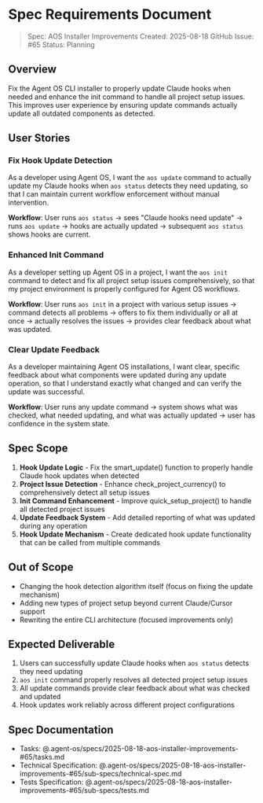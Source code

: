 # Spec Requirements Document

> Spec: AOS Installer Improvements
> Created: 2025-08-18
> GitHub Issue: #65
> Status: Planning

## Overview

Fix the Agent OS CLI installer to properly update Claude hooks when needed and enhance the init command to handle all project setup issues. This improves user experience by ensuring update commands actually update all outdated components as detected.

## User Stories

### Fix Hook Update Detection

As a developer using Agent OS, I want the `aos update` command to actually update my Claude hooks when `aos status` detects they need updating, so that I can maintain current workflow enforcement without manual intervention.

**Workflow**: User runs `aos status` → sees "Claude hooks need update" → runs `aos update` → hooks are actually updated → subsequent `aos status` shows hooks are current.

### Enhanced Init Command

As a developer setting up Agent OS in a project, I want the `aos init` command to detect and fix all project setup issues comprehensively, so that my project environment is properly configured for Agent OS workflows.

**Workflow**: User runs `aos init` in a project with various setup issues → command detects all problems → offers to fix them individually or all at once → actually resolves the issues → provides clear feedback about what was updated.

### Clear Update Feedback

As a developer maintaining Agent OS installations, I want clear, specific feedback about what components were updated during any update operation, so that I understand exactly what changed and can verify the update was successful.

**Workflow**: User runs any update command → system shows what was checked, what needed updating, and what was actually updated → user has confidence in the system state.

## Spec Scope

1. **Hook Update Logic** - Fix the smart_update() function to properly handle Claude hook updates when detected
2. **Project Issue Detection** - Enhance check_project_currency() to comprehensively detect all setup issues  
3. **Init Command Enhancement** - Improve quick_setup_project() to handle all detected project issues
4. **Update Feedback System** - Add detailed reporting of what was updated during any operation
5. **Hook Update Mechanism** - Create dedicated hook update functionality that can be called from multiple commands

## Out of Scope

- Changing the hook detection algorithm itself (focus on fixing the update mechanism)
- Adding new types of project setup beyond current Claude/Cursor support
- Rewriting the entire CLI architecture (focused improvements only)

## Expected Deliverable

1. Users can successfully update Claude hooks when `aos status` detects they need updating
2. `aos init` command properly resolves all detected project setup issues
3. All update commands provide clear feedback about what was checked and updated
4. Hook updates work reliably across different project configurations

## Spec Documentation

- Tasks: @.agent-os/specs/2025-08-18-aos-installer-improvements-#65/tasks.md
- Technical Specification: @.agent-os/specs/2025-08-18-aos-installer-improvements-#65/sub-specs/technical-spec.md
- Tests Specification: @.agent-os/specs/2025-08-18-aos-installer-improvements-#65/sub-specs/tests.md